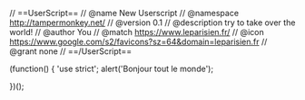 // ==UserScript==
// @name         New Userscript
// @namespace    http://tampermonkey.net/
// @version      0.1
// @description  try to take over the world!
// @author       You
// @match        https://www.leparisien.fr/
// @icon         https://www.google.com/s2/favicons?sz=64&domain=leparisien.fr
// @grant        none
// ==/UserScript==

(function() {
    'use strict';
 alert('Bonjour tout le monde');

})();
